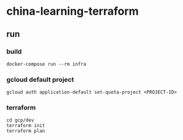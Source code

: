 # china-learning-terraform

## run

### build
``` shell
docker-compose run --rm infra
```

### gcloud default project
``` shell
gcloud auth application-default set-quota-project <PROJECT-ID>
```

### terraform
``` shell
cd gcp/dev
terraform init
terraform plan
```